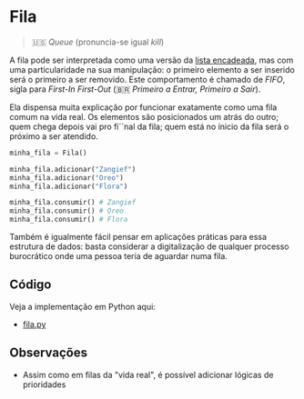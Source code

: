 # Fila

> 🇺🇸 _Queue_ (pronuncia-se igual _kill_)

A fila pode ser interpretada como uma versão da [lista encadeada](/estruturas_de_dados/lista_encadeada/), mas com uma particularidade na sua manipulação: o primeiro elemento a ser inserido será o primeiro a ser removido. Este comportamento é chamado de _FIFO_, sigla para _First-In First-Out_ (🇧🇷 _Primeiro a Entrar, Primeiro a Sair_).

Ela dispensa muita explicação por funcionar exatamente como uma fila comum na vida real. Os elementos são posicionados um atrás do outro; quem chega depois vai pro fi``nal da fila; quem está no ínicio da fila será o próximo a ser atendido.

```python
minha_fila = Fila()

minha_fila.adicionar("Zangief")
minha_fila.adicionar("Oreo")
minha_fila.adicionar("Flora")

minha_fila.consumir() # Zangief 
minha_fila.consumir() # Oreo
minha_fila.consumir() # Flora
```

Também é igualmente fácil pensar em aplicações práticas para essa estrutura de dados: basta considerar a digitalização de qualquer processo burocrático onde uma pessoa teria de aguardar numa fila.

## Código

Veja a implementação em Python aqui:

* [fila.py](fila.py)

## Observações

* Assim como em filas da "vida real", é possível adicionar lógicas de prioridades
